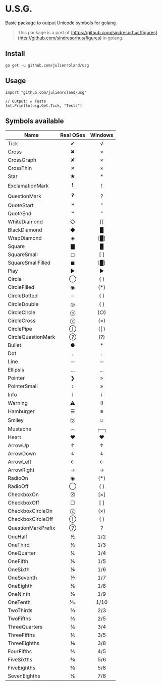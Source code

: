 # U.S.G.

Basic package to output Unicode symbols for golang



> This package is a port of [https://github.com/sindresorhus/figures](htts://github.com/sindresorhus/figures) in golang.


## Install

```
go get -u github.com/julienroland/usg
```


## Usage

```
import "github.com/julienroland/usg"

// Output: ✔ Tests
fmt.Println(usg.Get.Tick, "Tests") 

```


## Symbols available

| Name               | Real OSes | Windows |
| ------------------ | :-------: | :-----: |
| Tick               |     ✔     |    √    |
| Cross              |     ✖     |    ×    |
| CrossGraph         |     ✘     |    ×    |
| CrossThin          |     ✕     |    ×    |
| Star               |     ★     |    *    |
| ExclamationMark    |     ❗    |    !    |
| QuestionMark       |     ❓    |    ?    |
| QuoteStart         |     ❝     |    "    |
| QuoteEnd           |     ❞     |    "    |
| WhiteDiamond       |     ◇     |    []   |
| BlackDiamond       |     ◆     |    █    |
| WrapDiamond        |     ◈     |   [█]   |
| Square             |     ▇     |    █    |
| SquareSmall        |     ◻     |   [ ]   |
| SquareSmallFilled  |     ◼     |   [█]   |
| Play               |     ▶     |    ►    |
| Circle             |     ◯     |   ( )   |
| CircleFilled       |     ◉     |   (*)   |
| CircleDotted       |     ◌     |   ( )   |
| CircleDouble       |     ◎     |   ( )   |
| CircleCircle       |     ⓞ     |   (○)   |
| CircleCross        |     ⓧ     |   (×)   |
| CirclePipe         |     Ⓘ     |   (│)   |
| CircleQuestionMark |     ?⃝    |   (?)   |
| Bullet             |     ●     |    *    |
| Dot                |     ․     |    .    |
| Line               |     ─     |    ─    |
| Ellipsis           |     …     |   ...   |
| Pointer            |     ❯     |    >    |
| PointerSmall       |     ›     |    »    |
| Info               |     ℹ     |    i    |
| Warning            |     ⚠     |    ‼    |
| Hamburger          |     ☰     |    ≡    |
| Smiley             |     ㋡     |    ☺    |
| Mustache           |     ෴     |   ┌─┐   |
| Heart              |     ♥     |    ♥    |
| ArrowUp            |     ↑     |    ↑    |
| ArrowDown          |     ↓     |    ↓    |
| ArrowLeft          |     ←     |    ←    |
| ArrowRight         |     →     |    →    |
| RadioOn            |     ◉     |   (*)   |
| RadioOff           |     ◯     |   ( )   |
| CheckboxOn         |     ☒     |   [×]   |
| CheckboxOff        |     ☐     |   [ ]   |
| CheckboxCircleOn   |     ⓧ     |   (×)   |
| CheckboxCircleOff  |     Ⓘ     |   ( )   |
| QuestionMarkPrefix |     ?⃝    |    ？    |
| OneHalf            |     ½     |   1/2   |
| OneThird           |     ⅓     |   1/3   |
| OneQuarter         |     ¼     |   1/4   |
| OneFifth           |     ⅕     |   1/5   |
| OneSixth           |     ⅙     |   1/6   |
| OneSeventh         |     ⅐     |   1/7   |
| OneEighth          |     ⅛     |   1/8   |
| OneNinth           |     ⅑     |   1/9   |
| OneTenth           |     ⅒     |   1/10  |
| TwoThirds          |     ⅔     |   2/3   |
| TwoFifths          |     ⅖     |   2/5   |
| ThreeQuarters      |     ¾     |   3/4   |
| ThreeFifths        |     ⅗     |   3/5   |
| ThreeEighths       |     ⅜     |   3/8   |
| FourFifths         |     ⅘     |   4/5   |
| FiveSixths         |     ⅚     |   5/6   |
| FiveEighths        |     ⅝     |   5/8   |
| SevenEighths       |     ⅞     |   7/8   |
